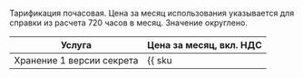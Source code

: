 Тарификация почасовая. Цена за месяц использования указывается для справки из расчета 720 часов в месяц. Значение округлено.

| Услуга | Цена за месяц, вкл. НДС |
| --- | --- |
| Хранение 1 версии секрета | {{ sku|RUB|lockbox.storage.v1.active_secrets|month|string }} |
